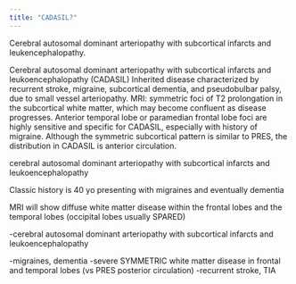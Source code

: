 ```yaml
---
title: "CADASIL?"
---
```

Cerebral autosomal dominant arteriopathy with subcortical infarcts and leukencephalopathy.

Cerebral autosomal dominant arteriopathy with subcortical infarcts and leukoencephalopathy (CADASIL)
Inherited disease characterized by recurrent stroke, migraine, subcortical dementia, and pseudobulbar palsy, due to small vessel arteriopathy.
MRI: symmetric foci of T2 prolongation in the subcortical white matter, which may become confluent as disease progresses.
Anterior temporal lobe or paramedian frontal lobe foci are highly sensitive and specific for CADASIL, especially with history of migraine.
Although the symmetric subcortical pattern is similar to PRES, the distribution in CADASIL is anterior circulation.

cerebral autosomal dominant arteriopathy with subcortical infarcts and leukoencephalopathy

Classic history is 40 yo presenting with migraines and eventually dementia 

MRI will show diffuse white matter disease within the frontal lobes and the temporal lobes (occipital lobes usually SPARED)

-cerebral autosomal dominant arteriopathy with subcortical infarcts and leukoencephalopathy

-migraines, dementia
-severe SYMMETRIC white matter disease in frontal and temporal lobes (vs PRES posterior circulation)
-recurrent stroke, TIA

